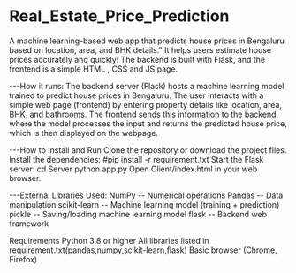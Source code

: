 # Real_Estate_Price_Prediction
A machine learning-based web app that predicts house prices in Bengaluru based on location, area, and BHK details."
It helps users estimate house prices accurately and quickly!
The backend is built with Flask, and the frontend is a simple HTML , CSS and JS page.

---How it runs:
The backend server (Flask) hosts a machine learning model trained to predict house prices in Bengaluru.
The user interacts with a simple web page (frontend) by entering property details like location, area, BHK, and bathrooms.
The frontend sends this information to the backend, where the model processes the input and returns the predicted house price, which is then displayed on the webpage.

---How to Install and Run
Clone the repository or download the project files.
Install the dependencies:
#pip install -r requirement.txt
Start the Flask server:
cd Server
python app.py
Open Client/index.html in your web browser.

---External Libraries Used:
NumPy	-- Numerical operations
Pandas -- Data manipulation
scikit-learn	-- Machine learning model (training + prediction)
pickle	-- Saving/loading machine learning model
flask -- Backend web framework

Requirements
Python 3.8 or higher
All libraries listed in requirement.txt(pandas,numpy,scikit-learn,flask)
Basic browser (Chrome, Firefox)
